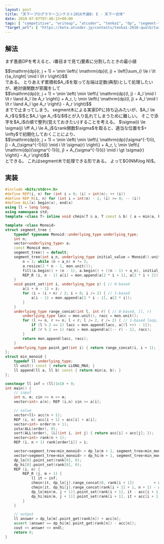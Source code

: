 ```yaml
---
layout: post
title: "天下一プログラマーコンテスト2016予選B: E - 天下一合体"
date: 2018-07-07T07:40:13+09:00
tags: [ "competitive", "writeup", "atcoder", "tenka1", "dp", "segment-tree" ]
"target_url": [ "https://beta.atcoder.jp/contests/tenka1-2016-qualb/tasks/tenka1_2016_qualB_e" ]
---
```


## 解法

まず愚直DPを考えると、$i$番目まで見て$j$要素に分割したときの最小値
<div>$$\mathrm{dp}(r, j + 1) = \min \left\{ \mathrm{dp}(l, j) + \left|\sum_{l \le i \lt r}a_i\right| \mid l \lt r \right\}$$</div> である。
とりあえず累積和$A_i$を取って左端は定数(典型)として処理したいが、絶対値関数が邪魔をして
<div>$$\mathrm{dp}(r, j + 1) = \min \left( \min \left\{ \mathrm{dp}(l, j) - A_l \mid l \lt r \land A_l \le A_r \right\} + A_r, \; \min \left\{ \mathrm{dp}(l, j) + A_l \mid l \lt r \land A_l \ge A_r \right\} - A_r \right)$$</div> までで止まってしまう。
segment木による実家DPに持ち込みたいが、$A_l \le A_r$な$l$と$A_l \ge A_r$な$l$とが入り乱れてしまうために難しい。
そこで添字を$A_i$の順で整列(覚えておきたい)することを考える。
$\sigma(i) \le \sigma(j) \iff A_i \le A_j$なrank関数$\sigma$を取ると、適当な位置を$+ \infty$で初期化しておくことにより、
<div>$$\mathrm{dp}(r, j + 1) = \min \left( \min \left\{ \mathrm{dp}(\sigma^{-1}(i), j) - A_{\sigma^{-1}(i)} \mid i \lt \sigma(r) \right\} + A_r, \; \min \left\{ \mathrm{dp}(\sigma^{-1}(i), j) + A_{\sigma^{-1}(i)} \mid i \gt \sigma(r) \right\} - A_r \right)$$</div> とできる。
これはsegment木で処理できる形である。
よって$O(NM\log N)$。

## 実装

``` c++
#include <bits/stdc++.h>
#define REP(i, n) for (int i = 0; (i) < int(n); ++ (i))
#define REP_R(i, n) for (int i = int(n) - 1; (i) >= 0; -- (i))
#define ALL(x) begin(x), end(x)
using ll = long long;
using namespace std;
template <class T> inline void chmin(T & a, T const & b) { a = min(a, b); }

template <class Monoid>
struct segment_tree {
    typedef typename Monoid::underlying_type underlying_type;
    int n;
    vector<underlying_type> a;
    const Monoid mon;
    segment_tree() = default;
    segment_tree(int a_n, underlying_type initial_value = Monoid().unit(), Monoid const & a_mon = Monoid()) : mon(a_mon) {
        n = 1; while (n < a_n) n *= 2;
        a.resize(2 * n - 1, mon.unit());
        fill(a.begin() + (n - 1), a.begin() + ((n - 1) + a_n), initial_value); // set initial values
        REP_R (i, n - 1) a[i] = mon.append(a[2 * i + 1], a[2 * i + 2]); // propagate initial values
    }
    void point_set(int i, underlying_type z) { // 0-based
        a[i + n - 1] = z;
        for (i = (i + n) / 2; i > 0; i /= 2) { // 1-based
            a[i - 1] = mon.append(a[2 * i - 1], a[2 * i]);
        }
    }
    underlying_type range_concat(int l, int r) { // 0-based, [l, r)
        underlying_type lacc = mon.unit(), racc = mon.unit();
        for (l += n, r += n; l < r; l /= 2, r /= 2) { // 1-based loop, 2x faster than recursion
            if (l % 2 == 1) lacc = mon.append(lacc, a[(l ++) - 1]);
            if (r % 2 == 1) racc = mon.append(a[(-- r) - 1], racc);
        }
        return mon.append(lacc, racc);
    }
    underlying_type point_get(int i) { return range_concat(i, i + 1); }
};
struct min_monoid {
    typedef ll underlying_type;
    ll unit() const { return LLONG_MAX; }
    ll append(ll a, ll b) const { return min(a, b); }
};

constexpr ll inf = (ll)1e18 + 9;
int main() {
    // input
    int n, m; cin >> n >> m;
    vector<int> a(n); REP (i,n) cin >> a[i];

    // solve
    vector<ll> acc(n + 1);
    REP (i, n) acc[i + 1] = acc[i] + a[i];
    vector<int> order(n + 1);
    iota(ALL(order), 0);
    sort(ALL(order), [&](int i, int j) { return acc[i] < acc[j]; });
    vector<int> rank(n + 1);
    REP (i, n + 1) rank[order[i]] = i;

    vector<segment_tree<min_monoid> > dp_lo(m + 1, segment_tree<min_monoid>(n + 1, inf));
    vector<segment_tree<min_monoid> > dp_hi(m + 1, segment_tree<min_monoid>(n + 1, inf));
    dp_lo[0].point_set(rank[0], 0);
    dp_hi[0].point_set(rank[0], 0);
    REP (i, n) {
        REP_R (j, m + 1) {
            ll it = inf;
            chmin(it, dp_lo[j].range_concat(0, rank[i + 1])         + acc[i + 1]);
            chmin(it, dp_hi[j].range_concat(rank[i + 1] + 1, n + 1) - acc[i + 1]);
            dp_lo[min(m, j + 1)].point_set(rank[i + 1], it - acc[i + 1]);
            dp_hi[min(m, j + 1)].point_set(rank[i + 1], it + acc[i + 1]);
        }
    }

    // output
    ll answer = dp_lo[m].point_get(rank[n]) + acc[n];
    assert (answer == dp_hi[m].point_get(rank[n]) - acc[n]);
    cout << answer << endl;
    return 0;
}
```
